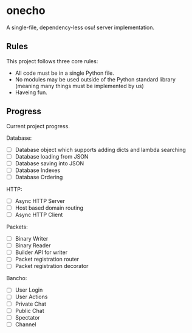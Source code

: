 # onecho
A single-file, dependency-less osu! server implementation.

## Rules
This project follows three core rules:
- All code must be in a single Python file.
- No modules may be used outside of the Python standard library (meaning many things must be implemented by us)
- Haveing fun.

## Progress
Current project progress.

Database:
- [ ] Database object which supports adding dicts and lambda searching
- [ ] Database loading from JSON
- [ ] Database saving into JSON
- [ ] Database Indexes
- [ ] Database Ordering

HTTP:
- [ ] Async HTTP Server
- [ ] Host based domain routing
- [ ] Async HTTP Client

Packets:
- [ ] Binary Writer
- [ ] Binary Reader
- [ ] Builder API for writer
- [ ] Packet registration router
- [ ] Packet registration decorator

Bancho:
- [ ] User Login
- [ ] User Actions
- [ ] Private Chat
- [ ] Public Chat
- [ ] Spectator
- [ ] Channel
